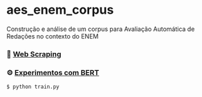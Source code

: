 # aes_enem_corpus

Construção e análise de um corpus para Avaliação Automática de Redações no contexto do ENEM



### :wrench: [Web Scraping](web_corpus_builder/)



### :gear: [Experimentos com BERT](web_corpus_builder/)

```bash
$ python train.py
```